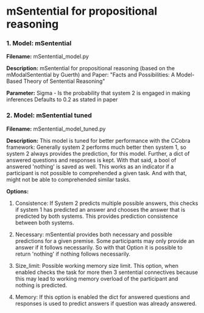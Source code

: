 # mSentential for propositional reasoning

### 1. Model: mSentential

**Filename:** mSentential_model.py

**Description:** mSentential for propositional reasoning (based on the mModalSentential by Guerth) and Paper: 
"Facts and Possibilities: A Model-Based Theory of Sentential Reasoning"

**Parameter:** Sigma - Is the probability that system 2 is engaged in making inferences Defaults to 0.2 as stated in paper

### 2. Model: mSentential tuned

**Filename:** mSentential_model_tuned.py

**Description:** This model is tuned for better performance with the CCobra framework:
Generally system 2 performs much better then system 1, so system 2 always
provides the prediction, for this model. Further, a dict of answered questions
and responses is kept. With that said, a bool of answered 'nothing' is saved
as well. This works as an indicator if a participant is not possible to
comprehended a given task. And with that, might not be able to comprehended
similar tasks.

**Options:**
1. Consistence: If System 2 predicts multiple possible answers, this checks if
                system 1 has predicted an answer and chooses the answer that is
                predicted by both systems. This provides prediction consistence
                between both systems.

2. Necessary:   mSentential provides both necessary and possible predictions
                for a given premise. Some participants may only provide an
                answer if it follows necessarily. So with that Option it is
                possible to return 'nothing' if nothing follows necessarily.

3. Size_limit:  Possible working memory size limit. This option, when enabled
                checks the task for more then 3 sentential connectives because
                this may lead to working memory overload of the participant and
                nothing is predicted.

4. Memory:      If this option is enabled the dict for answered questions and
                responses is used to predict answers if question was already
                answered.